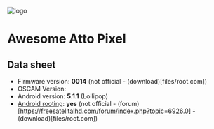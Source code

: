 ![logo](img/atto-pixel-1920x1080.png)

# Awesome Atto Pixel
## Data sheet
- Firmware version: **0014** (not official - (download)[files/root.com])
- OSCAM Version:
- Android version: **5.1.1** (Lollipop)
- [Android rooting](http://www.androidcentral.com/root): **yes** (not official - (forum)[https://freesatelitalhd.com/forum/index.php?topic=6926.0] - (download)[files/root.com])
